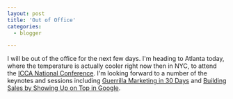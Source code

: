 ```yaml
---
layout: post
title: 'Out of Office'
categories:
  - blogger

---
```


I will be out of the office for the next few days.  I'm heading to Atlanta today, where the temperature is actually cooler right now then in NYC, to attend the <a href="http://www.icca.org/confinfo_june2005.asp">ICCA National Conference</a>.  I'm looking forward to a number of the keynotes and sessions including <a href="http://www.icca.org/confinfo_june2005-DayTwo.asp#Lautenslager">Guerrilla Marketing in 30 Days</a> and <a href="http://www.icca.org/confinfo_june2005-DayTwo.asp#Heckler">Building Sales by Showing Up on Top in Google</a>.
